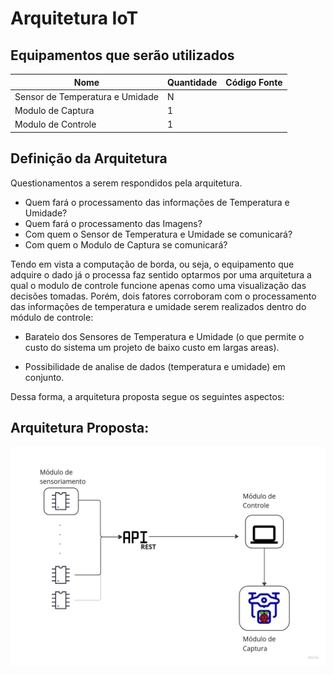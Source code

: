 # Arquitetura IoT

## Equipamentos que serão utilizados
| Nome  | Quantidade | Código Fonte |
|-------|------------|-------|
|Sensor de Temperatura e Umidade|N |        |
|Modulo de Captura| 1  |        |
|Modulo de Controle| 1 |       |


## Definição da Arquitetura

Questionamentos a serem respondidos pela arquitetura.

- Quem fará o processamento das informações de Temperatura e Umidade?
- Quem fará o processamento das Imagens?
- Com quem o Sensor de Temperatura e Umidade se comunicará?
- Com quem o Modulo de Captura se comunicará?

Tendo em vista a computação de borda, ou seja, o equipamento que adquire o dado já o processa faz sentido optarmos por uma arquitetura a qual o modulo de controle funcione apenas como uma visualização das decisões tomadas. Porém, dois fatores corroboram com o processamento das informações de temperatura e umidade serem realizados dentro do módulo de controle:

 - Barateio dos Sensores de Temperatura e Umidade (o que permite o custo do sistema um projeto de baixo custo em largas areas).

 - Possibilidade de analise de dados (temperatura e umidade) em conjunto.
 
 Dessa forma, a arquitetura proposta segue os seguintes aspectos:

  
## Arquitetura Proposta:

![Arquitetura do sistema](/docs/images/Diagrama%20Arquitetura.jpg "Arquitetura do sistema")